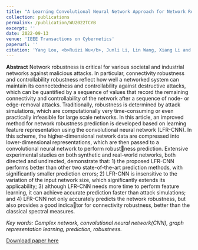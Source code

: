 ```yaml
---
title: "A Learning Convolutional Neural Network Approach for Network Robustness Prediction"
collection: publications
permalink: /publication/WU2022TCYB
excerpt: ''
date: 2022-09-13
venue: 'IEEE Transactions on Cybernetics'
paperurl: ''
citation: 'Yang Lou, <b>Ruizi Wu</b>, Junli Li, Lin Wang, Xiang Li and Guanrong Chen. "A Learning Convolutional Neural Network Approach for Network Robustness Prediction".  IEEE Transactions on Cybernetics. vol. 53, no. 7, pp. 4531-4544, July 2023.'
---
```


**Abstract**
Network robustness is critical for various societal and industrial networks against malicious attacks. In particular, connectivity robustness and controllability robustness reflect
how well a networked system can maintain its connectedness and controllability against destructive attacks, which can be quantified by a sequence of values that record the remaining
connectivity and controllability of the network after a sequence of node- or edge-removal attacks. Traditionally, robustness is determined by attack simulations, which are computationally very time-consuming or even practically infeasible for large scale networks. In this article, an improved method for network robustness prediction is developed based on learning feature representation using the convolutional neural network (LFR-CNN).
In this scheme, the higher-dimensional network data are compressed into lower-dimensional representations, which are then passed to a convolutional neural network to perform robustness prediction. Extensive experimental studies on both synthetic
and real-world networks, both directed and undirected, demonstrate that: 1) the proposed LFR-CNN performs better than other two state-of-the-art prediction methods, with significantly
smaller prediction errors; 2) LFR-CNN is insensitive to the variation of the input network size, which significantly extends its applicability; 3) although LFR-CNN needs more time to perform feature learning, it can achieve accurate prediction faster
than attack simulations; and 4) LFR-CNN not only accurately predicts the network robustness, but also provides a good indicator for connectivity robustness, better than the classical spectral measures.



*Key words: Complex network, convolutional neural network(CNN), graph representation learning, prediction, robustness.*

[Download paper here](http://Artorias-ruizi.github.io/files/Wu2022TCYB.pdf)


